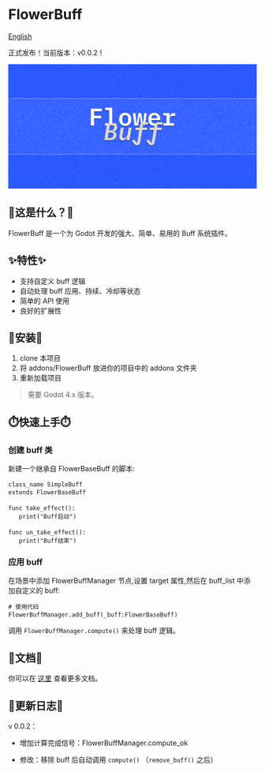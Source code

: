 # FlowerBuff

[English](READMEEN.md)

正式发布！当前版本：v0.0.2！

![](Cover.png)

## 🤔这是什么？🤔

FlowerBuff 是一个为 Godot 开发的强大、简单、易用的 Buff 系统插件。

## ✨特性✨

- 支持自定义 buff 逻辑
- 自动处理 buff 应用、持续、冷却等状态
- 简单的 API 使用
- 良好的扩展性

## 🫡安装🫡

1. clone 本项目
2. 将 addons/FlowerBuff 放进你的项目中的 addons 文件夹
3. 重新加载项目

> 需要 Godot 4.x 版本。

## ⏱️快速上手⏱️

### 创建 buff 类

新建一个继承自 FlowerBaseBuff 的脚本:

```gdscript
class_name SimpleBuff 
extends FlowerBaseBuff

func take_effect():
   print("Buff启动")

func un_take_effect():
   print("Buff结束")
```

### 应用 buff

在场景中添加 FlowerBuffManager 节点,设置 target 属性,然后在 buff_list 中添加自定义的 buff:

```gdscript
# 使用代码
FlowerBuffManager.add_buff(_buff:FlowerBaseBuff)
```

调用 `FlowerBuffManager.compute()` 来处理 buff 逻辑。

## 📃文档📃

你可以在 [这里](https://btother.gitbook.io/flowerbuff/) 查看更多文档。

## 🫥更新日志🫥

v 0.0.2：

- 增加计算完成信号：FlowerBuffManager.compute_ok

- 修改：移除 buff 后自动调用 ```compute()``` （```remove_buff()``` 之后）

